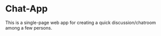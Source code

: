 # Chat-App
This is a single-page web app for creating a quick discussion/chatroom among a few persons.
